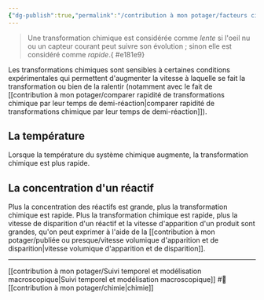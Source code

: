 ```yaml
---
{"dg-publish":true,"permalink":"/contribution à mon potager/facteurs cinétiques peuvent influencer la vitesse volumique d'une transformation/"}
---
```



> Une transformation chimique est considérée comme *lente* si l'oeil nu ou un capteur courant peut suivre son évolution ; sinon elle est considéré comme *rapide*.{ #e181e9}


Les transformations chimiques sont sensibles à certaines conditions expérimentales qui permettent d'augmenter la vitesse à laquelle se fait la transformation ou bien de la ralentir (notamment avec le fait de [[contribution à mon potager/comparer rapidité de transformations chimique par leur temps de demi-réaction\|comparer rapidité de transformations chimique par leur temps de demi-réaction]]).
## La température
Lorsque la température du système chimique augmente, la transformation chimique est plus rapide.
## La concentration d'un réactif
Plus la concentration des réactifs est grande, plus la transformation chimique est rapide. Plus la transformation chimique est rapide, plus la vitesse de disparition d'un réactif et la vitesse d'apparition d'un produit sont grandes, qu'on peut exprimer à l'aide de la [[contribution à mon potager/publiée ou presque/vitesse volumique d'apparition et de disparition\|vitesse volumique d'apparition et de disparition]].  

---
[[contribution à mon potager/Suivi temporel et modélisation macroscopique\|Suivi temporel et modélisation macroscopique]] #🌲 [[contribution à mon potager/chimie\|chimie]]